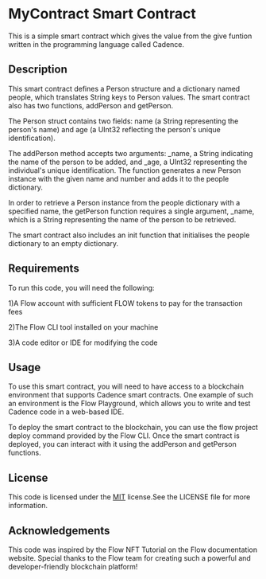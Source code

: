 
# MyContract Smart Contract


This is a simple smart contract which gives the value from the give funtion written in the programming language called Cadence.


## Description

This smart contract defines a Person structure and a dictionary named people, which translates String keys to Person values. The smart contract also has two functions, addPerson and getPerson.

The Person struct contains two fields: name (a String representing the person's name) and age (a UInt32 reflecting the person's unique identification).


The addPerson method accepts two arguments: _name, a String indicating the name of the person to be added, and _age, a UInt32 representing the individual's unique identification. The function generates a new Person instance with the given name and number and adds it to the people dictionary.

In order to retrieve a Person instance from the people dictionary with a specified name, the getPerson function requires a single argument, _name, which is a String representing the name of the person to be retrieved. 

The smart contract also includes an init function that initialises the people dictionary to an empty dictionary.
 

## Requirements

To run this code, you will need the following:

1)A Flow account with sufficient FLOW tokens to pay for the transaction fees

2)The Flow CLI tool installed on your machine

3)A code editor or IDE for modifying the code
## Usage

To use this smart contract, you will need to have access to a blockchain environment that supports Cadence smart contracts. One example of such an environment is the Flow Playground, which allows you to write and test Cadence code in a web-based IDE.

To deploy the smart contract to the blockchain, you can use the flow project deploy command provided by the Flow CLI. Once the smart contract is deployed, you can interact with it using the addPerson and getPerson functions.
## License

This code is licensed under the [MIT](https://choosealicense.com/licenses/mit/) license.See the LICENSE file for more information.


## Acknowledgements

This code was inspired by the Flow NFT Tutorial on the Flow documentation website. Special thanks to the Flow team for creating such a powerful and developer-friendly blockchain platform!
